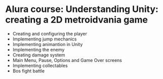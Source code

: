 # Alura course: Understanding Unity: creating a 2D metroidvania game

- Creating and configuring the player
- Implementing jump mechanics
- Implementing animantion in Unity
- Implementing the enemy
- Creating damage system
- Main Menu, Pause, Options and Game Over screens
- Implementing collectables
- Bos fight battle

